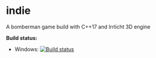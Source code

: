 # indie

A bomberman game build with C++17 and Irrlicht 3D engine

**Build status:**

 - Windows:   [![Build status](https://ci.appveyor.com/api/projects/status/o7leurve6sbi4u70?svg=true)](https://ci.appveyor.com/project/SylEze/indie)
